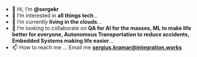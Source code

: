 - 👋 Hi, I’m **@sergekr**
- 👀 I’m interested in **all things tech**...
- 🌱 I’m currently **living in the clouds**...
- 💞️ I’m looking to collaborate on **QA for AI for the masses, ML to make life better for everyone, Autonomous Transportation to reduce accidents, Embedded Systems making life easier**...
- 📫 How to reach me ... Email me **sergius.kramar@integration.works**

<!---
sergekr/sergekr is a ✨ special ✨ repository because its `README.md` (this file) appears on your GitHub profile.
You can click the Preview link to take a look at your changes.
--->
